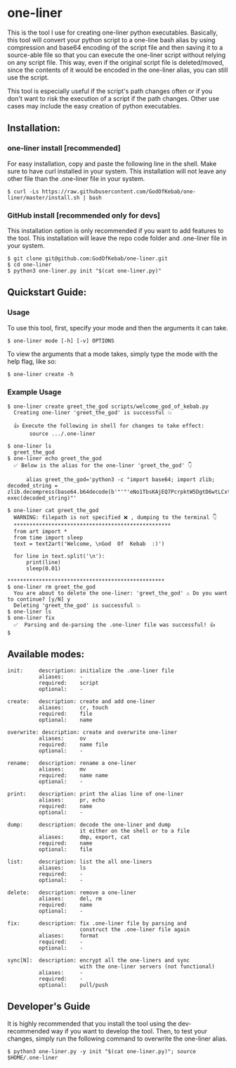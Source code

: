 # one-liner
This is the tool I use for creating one-liner python executables.
Basically, this tool will convert your python script to a one-line
bash alias by using compression and base64 encoding of the script
file and then saving it to a source-able file so that you can
execute the one-liner script without relying on any script file. 
This way, even if the original script file is deleted/moved, since
the contents of it would be encoded in the one-liner alias, you can
still use the script.

This tool is especially useful if the script's path changes often
or if you don't want to risk the execution of a script if the path 
changes. Other use cases may include the easy creation of python
executables.

## Installation:
### one-liner install [recommended]
For easy installation, copy and paste the following line in the shell. 
Make sure to have curl installed in your system. This installation
will not leave any other file than the .one-liner file in your system.

    $ curl -Ls https://raw.githubusercontent.com/GodOfKebab/one-liner/master/install.sh | bash

### GitHub install [recommended only for devs]
This installation option is only recommended if you want to add features
to the tool. This installation will leave the repo code folder and 
.one-liner file in your system.

    $ git clone git@github.com:GodOfKebab/one-liner.git
    $ cd one-liner
    $ python3 one-liner.py init "$(cat one-liner.py)" 

## Quickstart Guide:
### Usage

To use this tool, first, specify your mode and then the arguments it can take.

    $ one-liner mode [-h] [-v] OPTIONS

To view the arguments that a mode takes, simply type the mode with the 
help flag, like so:

    $ one-liner create -h

### Example Usage

    $ one-liner create greet_the_god scripts/welcome_god_of_kebab.py
      Creating one-liner 'greet_the_god' is successful 💥

      👍 Execute the following in shell for changes to take effect:
           source .../.one-liner

    $ one-liner ls
      greet_the_god
    $ one-liner echo greet_the_god
      ✅ Below is the alias for the one-liner 'greet_the_god' 👇

          alias greet_the_god='python3 -c "import base64; import zlib; decoded_string = zlib.decompress(base64.b64decode(b'"'"'eNo1TbsKAjEQ7PcrpktW5DgtD6wtLCxtrrnTDSzkRS6Fn28ScJphhnm4kgK2UqEhp0Ynct2pGuRvHV4kU5VvxQ2dri1vzUv8OwU5Y4339AGeDnjIvu3AwoaJXCrwGttOHLXpyF5bcY2GF0JDLhqr7RkeejzZeZovTD9cNi/d'"'"')).decode(); exec(decoded_string)"'

    $ one-liner cat greet_the_god
      WARNING: filepath is not specified ❌ , dumping to the terminal 👇
      **************************************************
      from art import *
      from time import sleep
      text = text2art('Welcome, \nGod  Of  Kebab  :)')
    
      for line in text.split('\n'):
          print(line)
          sleep(0.01)
    
    **************************************************
    $ one-liner rm greet_the_god
      You are about to delete the one-liner: 'greet_the_god' ⚠️ Do you want to continue? [y/N] y
      Deleting 'greet_the_god' is successful 💥
    $ one-liner ls
    $ one-liner fix
      ✅  Parsing and de-parsing the .one-liner file was successful! 👍
    $

## Available modes:

    init:     description: initialize the .one-liner file
              aliases:     -
              required:    script
              optional:    -
    
    create:   description: create and add one-liner
              aliases:     cr, touch
              required:    file
              optional:    name

    overwrite: description: create and overwrite one-liner
              aliases:     ov
              required:    name file
              optional:    -

    rename:   description: rename a one-liner
              aliases:     mv
              required:    name name
              optional:    -

    print:    description: print the alias line of one-liner
              aliases:     pr, echo
              required:    name
              optional:    -

    dump:     description: decode the one-liner and dump 
                           it either on the shell or to a file
              aliases:     dmp, export, cat
              required:    name
              optional:    file

    list:     description: list the all one-liners 
              aliases:     ls
              required:    -
              optional:    -

    delete:   description: remove a one-liner
              aliases:     del, rm
              required:    name
              optional:    -

    fix:      description: fix .one-liner file by parsing and 
                           construct the .one-liner file again
              aliases:     format
              required:    -
              optional:    -

    sync[N]:  description: encrypt all the one-liners and sync
                           with the one-liner servers (not functional)
              aliases:     - 
              required:    -
              optional:    pull/push

## Developer's Guide

It is highly recommended that you install the tool using the
dev-recommended way if you want to develop the tool. Then, to test your changes, simply run the
following command to overwrite the one-liner alias.

    $ python3 one-liner.py -y init "$(cat one-liner.py)"; source $HOME/.one-liner 
